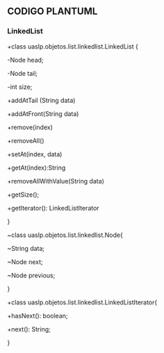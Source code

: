 ## CODIGO PLANTUML

### LinkedList

+class uaslp.objetos.list.linkedlist.LinkedList {

-Node head;

-Node tail;

-int size;


+addAtTail (String data)

+addAtFront(String data)

+remove(index)

+removeAll()

+setAt(index, data)

+getAt(index):String

+removeAllWithValue(String data)

+getSize();

+getIterator(): LinkedListIterator

}

~class uaslp.objetos.list.linkedlist.Node{

~String data;

~Node next;

~Node previous;

}

+class uaslp.objetos.list.linkedlist.LinkedListIterator{

+hasNext(): boolean;

+next(): String;

}